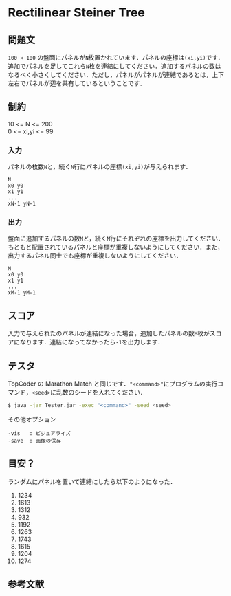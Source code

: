# Rectilinear Steiner Tree

## 問題文
```100 × 100``` の盤面にパネルが```N```枚置かれています．パネルの座標は```(xi,yi)```です．追加でパネルを足してこれら```N```枚を連結にしてください．追加するパネルの数はなるべく小さくしてください．ただし，パネルがパネルが連結であるとは，上下左右でパネルが辺を共有しているということです．

## 制約
10 <= N <= 200  
0 <= xi,yi <= 99

### 入力
パネルの枚数```N```と，続く```N```行にパネルの座標```(xi,yi)```が与えられます．
```
N
x0 y0
x1 y1
...
xN-1 yN-1
```

### 出力
盤面に追加するパネルの数```M```と，続く```M```行にそれぞれの座標を出力してください．もともと配置されているパネルと座標が重複しないようにしてください．また，出力するパネル同士でも座標が重複しないようにしてください．
```
M
x0 y0
x1 y1
...
xM-1 yM-1
```

## スコア
入力で与えられたのパネルが連結になった場合，追加したパネルの数```M```枚がスコアになります．連結になってなかったら```-1```を出力します．

## テスタ
TopCoder の Marathon Match と同じです．```"<command>"```にプログラムの実行コマンド，```<seed>```に乱数のシードを入れてください．
```sh
$ java -jar Tester.jar -exec "<command>" -seed <seed>
```
その他オプション
```
-vis   : ビジュアライズ
-save  : 画像の保存
```

## 目安？
ランダムにパネルを置いて連結にしたら以下のようになった．  

1) 1234
2) 1613
3) 1312
4) 932
5) 1192
6) 1263
7) 1743
8) 1615
9) 1204
10) 1274


##  参考文献

